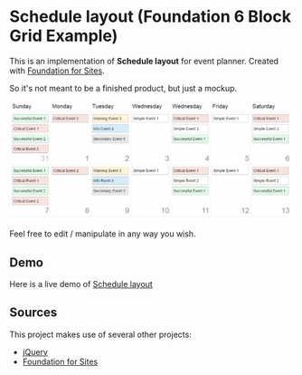 # Schedule layout (Foundation 6 Block Grid Example)

This is an implementation of **Schedule layout** for event planner. Created with [Foundation for Sites](https://github.com/zurb/foundation-sites).

So it's not meant to be a finished product, but just a mockup.

![alt text](img/layout.jpg "Schedule layout")

Feel free to edit / manipulate in any way you wish.

## Demo

Here is a live demo of [Schedule layout](https://rufflet.github.io/schedule-foundation-layout/)

## Sources

This project makes use of several other projects:

 - [jQuery](https://github.com/jquery/jquery)
 - [Foundation for Sites](https://github.com/zurb/foundation-sites)

